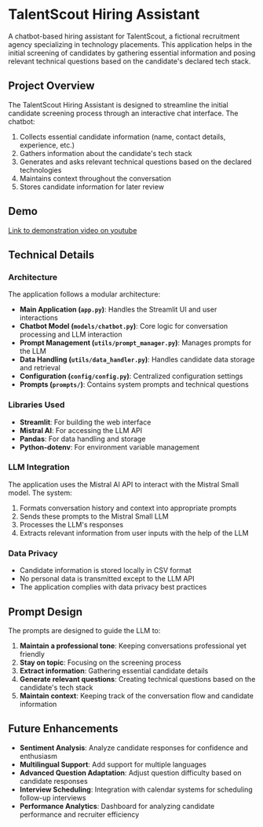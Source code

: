 # TalentScout Hiring Assistant

A chatbot-based hiring assistant for TalentScout, a fictional recruitment agency specializing in technology placements. This application helps in the initial screening of candidates by gathering essential information and posing relevant technical questions based on the candidate's declared tech stack.

## Project Overview

The TalentScout Hiring Assistant is designed to streamline the initial candidate screening process through an interactive chat interface. The chatbot:

1. Collects essential candidate information (name, contact details, experience, etc.)
2. Gathers information about the candidate's tech stack
3. Generates and asks relevant technical questions based on the declared technologies
4. Maintains context throughout the conversation
5. Stores candidate information for later review

## Demo

[Link to demonstration video on youtube](https://youtu.be/VUKI_HvpkR0)

## Technical Details

### Architecture

The application follows a modular architecture:

- **Main Application (`app.py`)**: Handles the Streamlit UI and user interactions
- **Chatbot Model (`models/chatbot.py`)**: Core logic for conversation processing and LLM interaction
- **Prompt Management (`utils/prompt_manager.py`)**: Manages prompts for the LLM
- **Data Handling (`utils/data_handler.py`)**: Handles candidate data storage and retrieval
- **Configuration (`config/config.py`)**: Centralized configuration settings
- **Prompts (`prompts/`)**: Contains system prompts and technical questions

### Libraries Used

- **Streamlit**: For building the web interface
- **Mistral AI**: For accessing the LLM API
- **Pandas**: For data handling and storage
- **Python-dotenv**: For environment variable management

### LLM Integration

The application uses the Mistral AI API to interact with the Mistral Small model. The system:

1. Formats conversation history and context into appropriate prompts
2. Sends these prompts to the Mistral Small LLM
3. Processes the LLM's responses
4. Extracts relevant information from user inputs with the help of the LLM

### Data Privacy

- Candidate information is stored locally in CSV format
- No personal data is transmitted except to the LLM API
- The application complies with data privacy best practices

## Prompt Design

The prompts are designed to guide the LLM to:

1. **Maintain a professional tone**: Keeping conversations professional yet friendly
2. **Stay on topic**: Focusing on the screening process
3. **Extract information**: Gathering essential candidate details
4. **Generate relevant questions**: Creating technical questions based on the candidate's tech stack
5. **Maintain context**: Keeping track of the conversation flow and candidate information

## Future Enhancements

- **Sentiment Analysis**: Analyze candidate responses for confidence and enthusiasm
- **Multilingual Support**: Add support for multiple languages
- **Advanced Question Adaptation**: Adjust question difficulty based on candidate responses
- **Interview Scheduling**: Integration with calendar systems for scheduling follow-up interviews
- **Performance Analytics**: Dashboard for analyzing candidate performance and recruiter efficiency